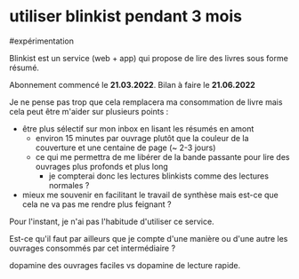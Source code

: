 # utiliser blinkist pendant 3 mois
#expérimentation

Blinkist est un service (web + app) qui propose de lire des livres sous forme résumé.

Abonnement commencé le **21.03.2022**. Bilan à faire le **21.06.2022**

Je ne pense pas trop que cela remplacera ma consommation de livre mais cela peut être m'aider sur plusieurs points :
- être plus sélectif sur mon inbox en lisant les résumés en amont
	- environ 15 minutes par ouvrage plutôt que la couleur de la couverture et une centaine de page (~ 2-3 jours)
	- ce qui me permettra de me libérer de la bande passante pour lire des ouvrages plus profonds et plus long
		- je compterai donc les lectures blinkists comme des lectures normales ?
- mieux me souvenir en facilitant le travail de synthèse mais est-ce que cela ne va pas me rendre plus feignant ?

Pour l'instant, je n'ai pas l'habitude d'utiliser ce service.

Est-ce qu'il faut par ailleurs que je compte d'une manière ou d'une autre les ouvrages consommés par cet intermédiaire ?

dopamine des ouvrages faciles vs dopamine de lecture rapide.